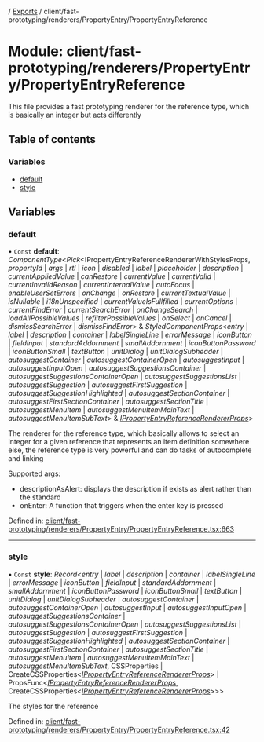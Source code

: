 [](../README.md) / [Exports](../modules.md) / client/fast-prototyping/renderers/PropertyEntry/PropertyEntryReference

# Module: client/fast-prototyping/renderers/PropertyEntry/PropertyEntryReference

This file provides a fast prototyping renderer for the reference type, which is basically
an integer but acts differently

## Table of contents

### Variables

- [default](client_fast_prototyping_renderers_propertyentry_propertyentryreference.md#default)
- [style](client_fast_prototyping_renderers_propertyentry_propertyentryreference.md#style)

## Variables

### default

• `Const` **default**: *ComponentType*<*Pick*<IPropertyEntryReferenceRendererWithStylesProps, *propertyId* \| *args* \| *rtl* \| *icon* \| *disabled* \| *label* \| *placeholder* \| *description* \| *currentAppliedValue* \| *canRestore* \| *currentValue* \| *currentValid* \| *currentInvalidReason* \| *currentInternalValue* \| *autoFocus* \| *enableUserSetErrors* \| *onChange* \| *onRestore* \| *currentTextualValue* \| *isNullable* \| *i18nUnspecified* \| *currentValueIsFullfilled* \| *currentOptions* \| *currentFindError* \| *currentSearchError* \| *onChangeSearch* \| *loadAllPossibleValues* \| *refilterPossibleValues* \| *onSelect* \| *onCancel* \| *dismissSearchError* \| *dismissFindError*\> & *StyledComponentProps*<*entry* \| *label* \| *description* \| *container* \| *labelSingleLine* \| *errorMessage* \| *iconButton* \| *fieldInput* \| *standardAddornment* \| *smallAddornment* \| *iconButtonPassword* \| *iconButtonSmall* \| *textButton* \| *unitDialog* \| *unitDialogSubheader* \| *autosuggestContainer* \| *autosuggestContainerOpen* \| *autosuggestInput* \| *autosuggestInputOpen* \| *autosuggestSuggestionsContainer* \| *autosuggestSuggestionsContainerOpen* \| *autosuggestSuggestionsList* \| *autosuggestSuggestion* \| *autosuggestFirstSuggestion* \| *autosuggestSuggestionHighlighted* \| *autosuggestSectionContainer* \| *autosuggestFirstSectionContainer* \| *autosuggestSectionTitle* \| *autosuggestMenuItem* \| *autosuggestMenuItemMainText* \| *autosuggestMenuItemSubText*\> & [*IPropertyEntryReferenceRendererProps*](../interfaces/client_internal_components_propertyentry_propertyentryreference.ipropertyentryreferencerendererprops.md)\>

The renderer for the reference type, which basically allows to select an integer
for a given reference that represents an item definition somewhere else, the reference
type is very powerful and can do tasks of autocomplete and linking

Supported args:

- descriptionAsAlert: displays the description if exists as alert rather than the standard
- onEnter: A function that triggers when the enter key is pressed

Defined in: [client/fast-prototyping/renderers/PropertyEntry/PropertyEntryReference.tsx:663](https://github.com/onzag/itemize/blob/5fcde7cf/client/fast-prototyping/renderers/PropertyEntry/PropertyEntryReference.tsx#L663)

___

### style

• `Const` **style**: *Record*<*entry* \| *label* \| *description* \| *container* \| *labelSingleLine* \| *errorMessage* \| *iconButton* \| *fieldInput* \| *standardAddornment* \| *smallAddornment* \| *iconButtonPassword* \| *iconButtonSmall* \| *textButton* \| *unitDialog* \| *unitDialogSubheader* \| *autosuggestContainer* \| *autosuggestContainerOpen* \| *autosuggestInput* \| *autosuggestInputOpen* \| *autosuggestSuggestionsContainer* \| *autosuggestSuggestionsContainerOpen* \| *autosuggestSuggestionsList* \| *autosuggestSuggestion* \| *autosuggestFirstSuggestion* \| *autosuggestSuggestionHighlighted* \| *autosuggestSectionContainer* \| *autosuggestFirstSectionContainer* \| *autosuggestSectionTitle* \| *autosuggestMenuItem* \| *autosuggestMenuItemMainText* \| *autosuggestMenuItemSubText*, CSSProperties \| CreateCSSProperties<[*IPropertyEntryReferenceRendererProps*](../interfaces/client_internal_components_propertyentry_propertyentryreference.ipropertyentryreferencerendererprops.md)\> \| PropsFunc<[*IPropertyEntryReferenceRendererProps*](../interfaces/client_internal_components_propertyentry_propertyentryreference.ipropertyentryreferencerendererprops.md), CreateCSSProperties<[*IPropertyEntryReferenceRendererProps*](../interfaces/client_internal_components_propertyentry_propertyentryreference.ipropertyentryreferencerendererprops.md)\>\>\>

The styles for the reference

Defined in: [client/fast-prototyping/renderers/PropertyEntry/PropertyEntryReference.tsx:42](https://github.com/onzag/itemize/blob/5fcde7cf/client/fast-prototyping/renderers/PropertyEntry/PropertyEntryReference.tsx#L42)
